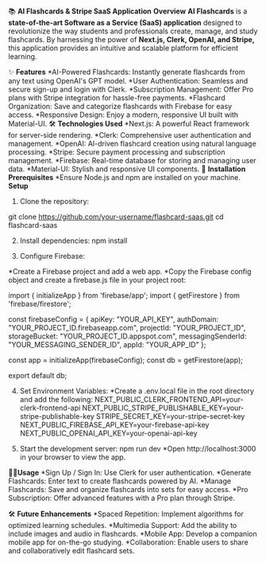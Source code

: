 📚 **AI Flashcards & Stripe SaaS Application**
**Overview**
**AI Flashcards** is a **state-of-the-art Software as a Service (SaaS) application** designed to revolutionize the way students and professionals create, manage, and study flashcards. By harnessing the power of **Next.js, Clerk, OpenAI, and Stripe,** this application provides an intuitive and scalable platform for efficient learning.

✨ **Features**
*AI-Powered Flashcards: Instantly generate flashcards from any text using OpenAI's GPT model.
*User Authentication: Seamless and secure sign-up and login with Clerk.
*Subscription Management: Offer Pro plans with Stripe integration for hassle-free payments.
*Flashcard Organization: Save and categorize flashcards with Firebase for easy access.
*Responsive Design: Enjoy a modern, responsive UI built with Material-UI.
🛠️ **Technologies Used**
*Next.js: A powerful React framework for server-side rendering.
*Clerk: Comprehensive user authentication and management.
*OpenAI: AI-driven flashcard creation using natural language processing.
*Stripe: Secure payment processing and subscription management.
*Firebase: Real-time database for storing and managing user data.
*Material-UI: Stylish and responsive UI components.
🚀 **Installation**
**Prerequisites**
*Ensure Node.js and npm are installed on your machine.
**Setup**
1. Clone the repository:
   
git clone https://github.com/your-username/flashcard-saas.git
cd flashcard-saas

2. Install dependencies:
npm install

3. Configure Firebase:

*Create a Firebase project and add a web app.
*Copy the Firebase config object and create a firebase.js file in your project root:

import { initializeApp } from 'firebase/app';
import { getFirestore } from 'firebase/firestore';

const firebaseConfig = {
  apiKey: "YOUR_API_KEY",
  authDomain: "YOUR_PROJECT_ID.firebaseapp.com",
  projectId: "YOUR_PROJECT_ID",
  storageBucket: "YOUR_PROJECT_ID.appspot.com",
  messagingSenderId: "YOUR_MESSAGING_SENDER_ID",
  appId: "YOUR_APP_ID"
};

const app = initializeApp(firebaseConfig);
const db = getFirestore(app);

export default db;

4. Set Environment Variables:
*Create a .env.local file in the root directory and add the following:
NEXT_PUBLIC_CLERK_FRONTEND_API=your-clerk-frontend-api
NEXT_PUBLIC_STRIPE_PUBLISHABLE_KEY=your-stripe-publishable-key
STRIPE_SECRET_KEY=your-stripe-secret-key
NEXT_PUBLIC_FIREBASE_API_KEY=your-firebase-api-key
NEXT_PUBLIC_OPENAI_API_KEY=your-openai-api-key

6. Start the development server:
npm run dev
*Open http://localhost:3000 in your browser to view the app.

🧑‍💻**Usage**
*Sign Up / Sign In: Use Clerk for user authentication.
*Generate Flashcards: Enter text to create flashcards powered by AI.
*Manage Flashcards: Save and organize flashcards into sets for easy access.
*Pro Subscription: Offer advanced features with a Pro plan through Stripe.

🛠️ **Future Enhancements**
*Spaced Repetition: Implement algorithms for optimized learning schedules.
*Multimedia Support: Add the ability to include images and audio in flashcards.
*Mobile App: Develop a companion mobile app for on-the-go studying.
*Collaboration: Enable users to share and collaboratively edit flashcard sets.
